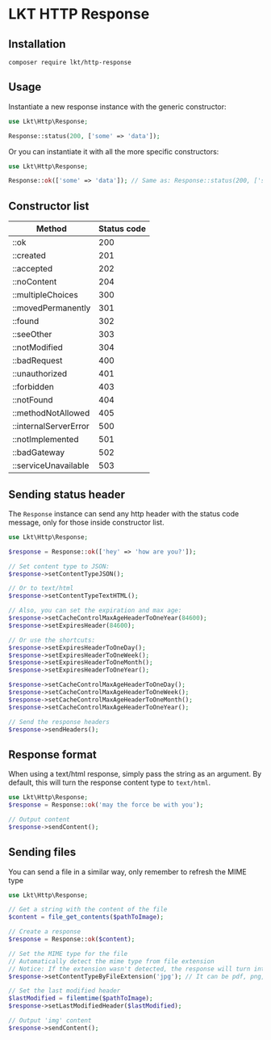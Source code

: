 # LKT HTTP Response

## Installation

```shell
composer require lkt/http-response
```

## Usage

Instantiate a new response instance with the generic constructor:

```php
use Lkt\Http\Response;

Response::status(200, ['some' => 'data']);
```

Or you can instantiate it with all the more specific constructors:

```php
use Lkt\Http\Response;

Response::ok(['some' => 'data']); // Same as: Response::status(200, ['some' => 'data']);
```

## Constructor list

| Method                | Status code |
|-----------------------|-------------|
| ::ok                  | 200         |
| ::created             | 201         |
| ::accepted            | 202         |
| ::noContent           | 204         |
| ::multipleChoices     | 300         |
| ::movedPermanently    | 301         |
| ::found               | 302         |
| ::seeOther            | 303         |
| ::notModified         | 304         |
| ::badRequest          | 400         |
| ::unauthorized        | 401         |
| ::forbidden           | 403         |
| ::notFound            | 404         |
| ::methodNotAllowed    | 405         |
| ::internalServerError | 500         |
| ::notImplemented      | 501         |
| ::badGateway          | 502         |
| ::serviceUnavailable  | 503         |

## Sending status header

The `Response` instance can send any http header with the status code message, only for those inside constructor list.

```php
use Lkt\Http\Response;

$response = Response::ok(['hey' => 'how are you?']);

// Set content type to JSON:
$response->setContentTypeJSON();

// Or to text/html
$response->setContentTypeTextHTML();

// Also, you can set the expiration and max age:
$response->setCacheControlMaxAgeHeaderToOneYear(84600);
$response->setExpiresHeader(84600);

// Or use the shortcuts:
$response->setExpiresHeaderToOneDay();
$response->setExpiresHeaderToOneWeek();
$response->setExpiresHeaderToOneMonth();
$response->setExpiresHeaderToOneYear();

$response->setCacheControlMaxAgeHeaderToOneDay();
$response->setCacheControlMaxAgeHeaderToOneWeek();
$response->setCacheControlMaxAgeHeaderToOneMonth();
$response->setCacheControlMaxAgeHeaderToOneYear();

// Send the response headers
$response->sendHeaders(); 
```

## Response format

When using a text/html response, simply pass the string as an argument. By default, this will turn the response content type to `text/html`.

```php
use Lkt\Http\Response;
$response = Response::ok('may the force be with you');

// Output content
$response->sendContent();
```

## Sending files

You can send a file in a similar way, only remember to refresh the MIME type

```php
use Lkt\Http\Response;

// Get a string with the content of the file
$content = file_get_contents($pathToImage);

// Create a response
$response = Response::ok($content);

// Set the MIME type for the file
// Automatically detect the mime type from file extension
// Notice: If the extension wasn't detected, the response will turn into an octet-stream
$response->setContentTypeByFileExtension('jpg'); // It can be pdf, png, doc, docx, csv, ...

// Set the last modified header
$lastModified = filemtime($pathToImage);
$response->setLastModifiedHeader($lastModified);

// Output 'img' content
$response->sendContent();
```